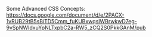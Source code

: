 Some Advanced CSS Concepts: https://docs.google.com/document/d/e/2PACX-1vRUB29tB5sBiTD5Cmm_fuKUBxwqsIWBrwkwD7eg-9vSpNWIdxuYpNLTxpbC2a-RW5_zCQ2S0PkkGAnM/pub
